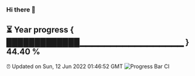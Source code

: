 ### Hi there 👋
⏳ Year progress { █████████████▁▁▁▁▁▁▁▁▁▁▁▁▁▁▁▁▁ } 44.40 %
---
⏰ Updated on Sun, 12 Jun 2022 01:46:52 GMT
![Progress Bar CI](https://github.com/liununu/liununu/workflows/Progress%20Bar%20CI/badge.svg)
